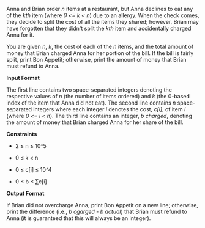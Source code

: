 Anna and Brian order *n* items at a restaurant, but Anna declines to eat any of the *kth* item (where *0 <= k < n*) due to an allergy. When the check comes, they decide to split the cost of all the items they shared; however, Brian may have forgotten that they didn't split the *kth* item and accidentally charged Anna for it.

You are given *n*, *k*, the cost of each of the *n* items, and the total amount of money that Brian charged Anna for her portion of the bill. If the bill is fairly split, print Bon Appetit; otherwise, print the amount of money that Brian must refund to Anna.

**Input Format**

The first line contains two space-separated integers denoting the respective values of *n* (the number of items ordered) and *k* (the 0-based index of the item that Anna did not eat). 
The second line contains *n* space-separated integers where each integer *i* denotes the cost, *c[i]*, of item *i* (where *0 <= i < n*).
The third line contains an integer, *b charged*, denoting the amount of money that Brian charged Anna for her share of the bill.

**Constraints**

* 2 ≤ n ≤ 10^5

* 0 ≤ k < n

* 0 ≤ c[i] ≤ 10^4

* 0 ≤ b ≤ ∑c[i]

**Output Format**

If Brian did not overcharge Anna, print Bon Appetit on a new line; otherwise, print the difference (i.e., *b cgarged - b actual*) that Brian must refund to Anna (it is guaranteed that this will always be an integer).
